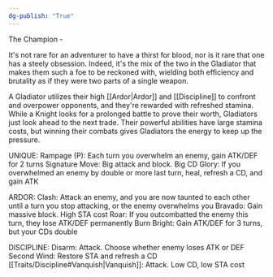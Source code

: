 ```yaml
---
dg-publish: "True"
---
```


The Champion - 

It's not rare for an adventurer to have a thirst for blood, nor is it rare that one has a steely obsession. Indeed, it's the mix of the two in the Gladiator that makes them such a foe to be reckoned with, wielding both efficiency and brutality as if they were two parts of a single weapon.

A Gladiator utilizes their high [[Ardor|Ardor]] and [[Discipline]] to confront and overpower opponents, and they're rewarded with refreshed stamina. While a Knight looks for a prolonged battle to prove their worth, Gladiators just look ahead to the next trade. Their powerful abilities have large stamina costs, but winning their combats gives Gladiators the energy to keep up the pressure.

UNIQUE:
Rampage (P): Each turn you overwhelm an enemy, gain ATK/DEF for 2 turns
Signature Move: Big attack and block. Big CD
Glory: If you overwhelmed an enemy by double or more last turn, heal, refresh a CD, and gain ATK

ARDOR:
Clash: Attack an enemy, and you are now taunted to each other until a turn you stop attacking, or the enemy overwhelms you
Bravado: Gain massive block. High STA cost
Roar: If you outcombatted the enemy this turn, they lose ATK/DEF permanently
Burn Bright: Gain ATK/DEF for 3 turns, but your CDs double

DISCIPLINE:
Disarm: Attack. Choose whether enemy loses ATK or DEF
Second Wind: Restore STA and refresh a CD
[[Traits/Discipline#Vanquish|Vanquish]]: Attack. Low CD, low STA cost